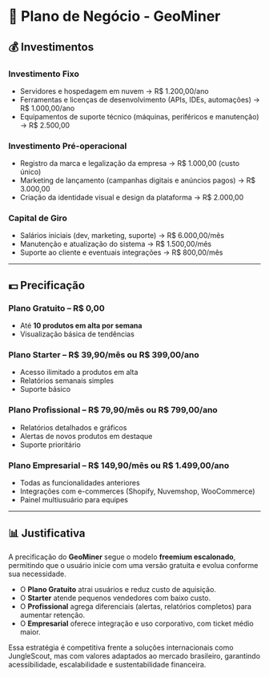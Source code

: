 # 📌 Plano de Negócio - GeoMiner

## 💰 Investimentos

### Investimento Fixo
- Servidores e hospedagem em nuvem → R$ 1.200,00/ano
- Ferramentas e licenças de desenvolvimento (APIs, IDEs, automações) → R$ 1.000,00/ano
- Equipamentos de suporte técnico (máquinas, periféricos e manutenção) → R$ 2.500,00

### Investimento Pré-operacional
- Registro da marca e legalização da empresa → R$ 1.000,00 (custo único)
- Marketing de lançamento (campanhas digitais e anúncios pagos) → R$ 3.000,00
- Criação da identidade visual e design da plataforma → R$ 2.000,00

### Capital de Giro
- Salários iniciais (dev, marketing, suporte) → R$ 6.000,00/mês
- Manutenção e atualização do sistema → R$ 1.500,00/mês
- Suporte ao cliente e eventuais integrações → R$ 800,00/mês

---

## 💵 Precificação

### Plano Gratuito – R$ 0,00
- Até **10 produtos em alta por semana**
- Visualização básica de tendências

### Plano Starter – R$ 39,90/mês ou R$ 399,00/ano
- Acesso ilimitado a produtos em alta
- Relatórios semanais simples
- Suporte básico

### Plano Profissional – R$ 79,90/mês ou R$ 799,00/ano
- Relatórios detalhados e gráficos
- Alertas de novos produtos em destaque
- Suporte prioritário

### Plano Empresarial – R$ 149,90/mês ou R$ 1.499,00/ano
- Todas as funcionalidades anteriores
- Integrações com e-commerces (Shopify, Nuvemshop, WooCommerce)
- Painel multiusuário para equipes

---

## 📊 Justificativa
A precificação do **GeoMiner** segue o modelo **freemium escalonado**, permitindo que o usuário inicie com uma versão gratuita e evolua conforme sua necessidade.  
- O **Plano Gratuito** atrai usuários e reduz custo de aquisição.  
- O **Starter** atende pequenos vendedores com baixo custo.  
- O **Profissional** agrega diferenciais (alertas, relatórios completos) para aumentar retenção.  
- O **Empresarial** oferece integração e uso corporativo, com ticket médio maior.  

Essa estratégia é competitiva frente a soluções internacionais como JungleScout, mas com valores adaptados ao mercado brasileiro, garantindo acessibilidade, escalabilidade e sustentabilidade financeira.
